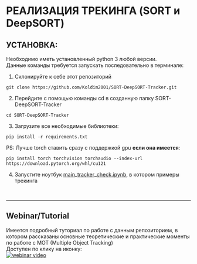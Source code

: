 # РЕАЛИЗАЦИЯ ТРЕКИНГА (SORT и DeepSORT)


## __УСТАНОВКА:__
Необходимо иметь установленный python 3 любой версии. \
Данные команды требуется запускать последовательно в терминале:
1. Склонируйте к себе этот репозиторий 
```
git clone https://github.com/Koldim2001/SORT-DeepSORT-Tracker.git
```
2. Перейдите с помощью команды cd в созданную папку SORT-DeepSORT-Tracker
```
cd SORT-DeepSORT-Tracker
```
3. Загрузите все необходимые библиотеки: 
```
pip install -r requirements.txt
```
PS: Лучше torch ставить сразу с поддержкой gpu __если она имеется__: 
```
pip install torch torchvision torchaudio --index-url https://download.pytorch.org/whl/cu121
```
4. Запустите ноутбук [main_tracker_check.ipynb](https://github.com/Koldim2001/SORT-DeepSORT-Tracker/blob/main/main_tracker_check.ipynb), в котором примеры трекинга

<br/>

---

## Webinar/Tutorial
Имеется подробный туториал по работе с данным репозиторием, в котором рассказаны основные теоретические и практические моменты по работе с MOT (Multiple Object Tracking)\
Доступен по клику на иконку:\
[![webinar video](https://i.ytimg.com/vi/Y9CBkdhGwqI/hqdefault.jpg?sqp=-oaymwEcCNACELwBSFXyq4qpAw4IARUAAIhCGAFwAcABBg==&rs=AOn4CLAfkTYExZ1EY14PZUplrzdi0FaGLg)](https://www.youtube.com/watch?v=Y9CBkdhGwqI&t=4647s)


